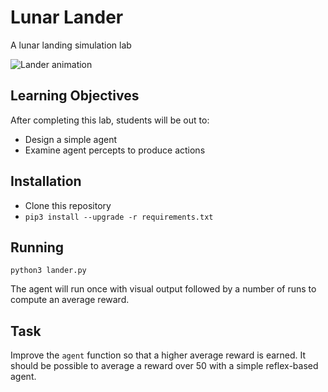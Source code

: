 Lunar Lander
============

A lunar landing simulation lab

![Lander animation](https://gymnasium.farama.org/_images/lunar_lander.gif)

Learning Objectives
-------------------

After completing this lab, students will be out to:

- Design a simple agent
- Examine agent percepts to produce actions

Installation
------------

- Clone this repository
- `pip3 install --upgrade -r requirements.txt`

Running
-------

`python3 lander.py`

The agent will run once with visual output followed by a number of runs to compute an average reward.

Task
----

Improve the `agent` function so that a higher average reward is earned. It should be possible to average a reward over 50 with a simple reflex-based agent.
